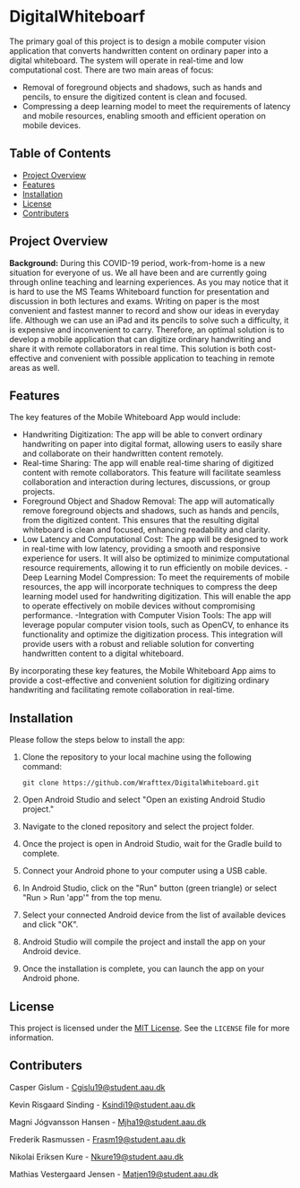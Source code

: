 # DigitalWhiteboarf

The primary goal of this project is to design a mobile computer vision application that converts handwritten content on ordinary paper into a digital whiteboard. The system will operate in real-time and low computational cost. There are two main areas of focus:

- Removal of foreground objects and shadows, such as hands and pencils, to ensure the digitized content is clean and focused.
- Compressing a deep learning model to meet the requirements of latency and mobile resources, enabling smooth and efficient operation on mobile devices.

## Table of Contents

- [Project Overview](#project-overview)
- [Features](#features)
- [Installation](#installation)
- [License](#license)
- [Contributers](#contributers)

## Project Overview

**Background:** During this COVID-19 period, work-from-home is a new situation for everyone of us.
We all have been and are currently going through online teaching and learning experiences. As you
may notice that it is hard to use the MS Teams Whiteboard function for presentation and discussion
in both lectures and exams. Writing on paper is the most convenient and fastest manner to record
and show our ideas in everyday life. Although we can use an iPad and its pencils to solve such a
difficulty, it is expensive and inconvenient to carry. Therefore, an optimal solution is to develop a
mobile application that can digitize ordinary handwriting and share it with remote collaborators in
real time. This solution is both cost-effective and convenient with possible application to teaching
in remote areas as well.

## Features

The key features of the Mobile Whiteboard App would include:

- Handwriting Digitization: The app will be able to convert ordinary handwriting on paper into digital format, allowing users to easily share and collaborate on their handwritten content remotely.
- Real-time Sharing: The app will enable real-time sharing of digitized content with remote collaborators. This feature will facilitate seamless collaboration and interaction during lectures, discussions, or group projects.
- Foreground Object and Shadow Removal: The app will automatically remove foreground objects and shadows, such as hands and pencils, from the digitized content. This ensures that the resulting digital whiteboard is clean and focused, enhancing readability and clarity.
- Low Latency and Computational Cost: The app will be designed to work in real-time with low latency, providing a smooth and responsive experience for users. It will also be optimized to minimize computational resource requirements, allowing it to run efficiently on mobile devices.
-Deep Learning Model Compression: To meet the requirements of mobile resources, the app will incorporate techniques to compress the deep learning model used for handwriting digitization. This will enable the app to operate effectively on mobile devices without compromising performance.
-Integration with Computer Vision Tools: The app will leverage popular computer vision tools, such as OpenCV, to enhance its functionality and optimize the digitization process. This integration will provide users with a robust and reliable solution for converting handwritten content to a digital whiteboard.

By incorporating these key features, the Mobile Whiteboard App aims to provide a cost-effective and convenient solution for digitizing ordinary handwriting and facilitating remote collaboration in real-time.

## Installation

Please follow the steps below to install the app:

1. Clone the repository to your local machine using the following command:

   ```shell
   git clone https://github.com/Wrafttex/DigitalWhiteboard.git
   
2. Open Android Studio and select "Open an existing Android Studio project."

3. Navigate to the cloned repository and select the project folder.

4. Once the project is open in Android Studio, wait for the Gradle build to complete.

5. Connect your Android phone to your computer using a USB cable.

6. In Android Studio, click on the "Run" button (green triangle) or select "Run > Run 'app'" from the top menu.

7. Select your connected Android device from the list of available devices and click "OK".

8. Android Studio will compile the project and install the app on your Android device.

9. Once the installation is complete, you can launch the app on your Android phone.

## License

This project is licensed under the [MIT License](LICENSE). See the `LICENSE` file for more information.

## Contributers

Casper Gislum - Cgislu19@student.aau.dk

Kevin Risgaard Sinding - Ksindi19@student.aau.dk

Magni Jógvansson Hansen - Mjha19@student.aau.dk

Frederik Rasmussen - Frasm19@student.aau.dk

Nikolai Eriksen Kure - Nkure19@student.aau.dk

Mathias Vestergaard Jensen  - Matjen19@student.aau.dk



